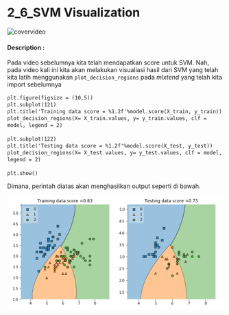 # 2_6_SVM Visualization

![covervideo](http://bit.ly/makeaicovervideo)

#### **Description :**
Pada video sebelumnya kita telah mendapatkan score untuk SVM. Nah, pada video kali ini kita akan melakukan visualiasi hasil dari SVM yang telah kita latih menggunakan `plot_decision_regions` pada _mlxtend_ yang telah kita import sebelumnya 
```
plt.figure(figsize = (10,5))
plt.subplot(121)
plt.title('Training data score = %1.2f'%model.score(X_train, y_train))
plot_decision_regions(X= X_train.values, y= y_train.values, clf = model, legend = 2)

plt.subplot(122)
plt.title('Testing data score = %1.2f'%model.score(X_test, y_test))
plot_decision_regions(X= X_test.values, y= y_test.values, clf = model, legend = 2)

plt.show()
```
Dimana, perintah diatas akan menghasilkan output seperti di bawah.

![Assets](https://github.com/BenedictusAryo/documents_assets/raw/master/New%20CourseMap/Intermediate%20Course/2_Support%20Vector%20Machine/assets/4.png)


